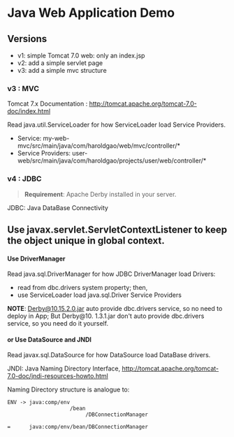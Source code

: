 # Java Web Application Demo

## Versions

- v1: simple Tomcat 7.0 web: only an index.jsp
- v2: add a simple servlet page
- v3: add a simple mvc structure

### v3 : MVC

Tomcat 7.x Documentation : http://tomcat.apache.org/tomcat-7.0-doc/index.html

Read java.util.ServiceLoader for how ServiceLoader load Service Providers.
- Service: my-web-mvc/src/main/java/com/haroldgao/web/mvc/controller/*
- Service Providers: user-web/src/main/java/com/haroldgao/projects/user/web/controller/*

### v4 : JDBC

> **Requirement**: 
> Apache Derby installed in your server.

JDBC: Java DataBase Connectivity

Use javax.servlet.ServletContextListener to keep the object unique in global context.
- 

#### Use DriverManager

Read java.sql.DriverManager for how JDBC DriverManager load Drivers:
- read from dbc.drivers system property; then,
- use ServiceLoader load java.sql.Driver Service Providers

**NOTE**: Derby@10.15.2.0.jar auto provide dbc.drivers service, so no need to deploy in App; But Derby@10. 1.3.1.jar don't auto provide dbc.drivers service, so you need do it yourself.

#### or Use DataSource and JNDI

Read javax.sql.DataSource for how DataSource load DataBase drivers.

JNDI: Java Naming Directory Interface, http://tomcat.apache.org/tomcat-7.0-doc/jndi-resources-howto.html

Naming Directory structure is analogue to:

```text
ENV -> java:comp/env
                    /bean
                         /DBConnectionManager

=      java:comp/env/bean/DBConnectionManager
```
